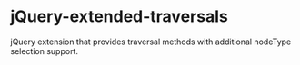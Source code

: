 jQuery-extended-traversals
==========================

jQuery extension that provides traversal methods with additional nodeType selection support.
